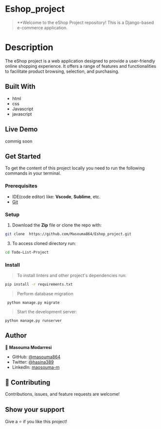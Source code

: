 # Eshop_project

> **Welcome to the eShop Project repository! This is a Django-based e-commerce application.

# Description
The eShop project is a web application designed to provide a user-friendly online shopping experience. It offers a range of features and functionalities to facilitate product browsing, selection, and purchasing.

## Built With

- html
- css
- Javascript
- javascript

## Live Demo

commig soon

## Get Started

To get the content of this project locally you need to run the following commands in your terminal.

### Prerequisites
- IDE(code editor) like: **Vscode**, **Sublime**, etc. 
- [Git](https://www.linode.com/docs/guides/how-to-install-git-on-linux-mac-and-windows/)

### Setup
1. Download the **Zip** file or clone the repo with:
```bash
git clone  https://github.com/Masouma864/Eshop_project.git
```
3. To access cloned directory run:
```bash
cd Todo-List-Project
```
### Install
> To install linters and other project's dependencies run:
```bash
pip install -r requirements.txt
```
> Perform database migration
```
 python manage.py migrate
```
> Start the development server:
 ```
python manage.py runserver

```
## Author

👤 **Masouma Modarresi**

- GitHub: [@masouma864](https://github.com/Masouma864)
- Twitter: [@hasina389](https://twitter.com/hasina389)
- LinkedIn: [maosouma-m](https://www.linkedin.com/in/masouma-modarresi/)


## 🤝 Contributing

Contributions, issues, and feature requests are welcome!

## Show your support

Give a ⭐️ if you like this project!



